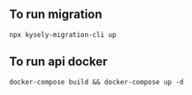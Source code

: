 ## To run migration

`npx kysely-migration-cli up`

## To run api docker

`docker-compose build && docker-compose up -d`
